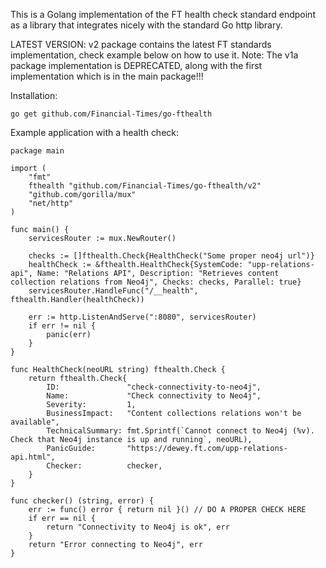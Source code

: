 This is a Golang implementation of the FT health check standard endpoint as a library that integrates nicely with the standard Go http library.

LATEST VERSION: v2 package contains the latest FT standards implementation, check example below on how to use it.
Note: The v1a package implementation is DEPRECATED, along with the first implementation which is in the main package!!!

Installation:

    go get github.com/Financial-Times/go-fthealth

Example application with a health check:

    package main
    
    import (
        "fmt"
        fthealth "github.com/Financial-Times/go-fthealth/v2"
        "github.com/gorilla/mux"
        "net/http"
    )

    func main() {
        servicesRouter := mux.NewRouter()

        checks := []fthealth.Check{HealthCheck("Some proper neo4j url")}
        healthCheck := &fthealth.HealthCheck{SystemCode: "upp-relations-api", Name: "Relations API", Description: "Retrieves content collection relations from Neo4j", Checks: checks, Parallel: true}
        servicesRouter.HandleFunc("/__health", fthealth.Handler(healthCheck))

        err := http.ListenAndServe(":8080", servicesRouter)
        if err != nil {
            panic(err)
        }
    }

    func HealthCheck(neoURL string) fthealth.Check {
        return fthealth.Check{
            ID:               "check-connectivity-to-neo4j",
            Name:             "Check connectivity to Neo4j",
            Severity:         1,
            BusinessImpact:   "Content collections relations won't be available",
            TechnicalSummary: fmt.Sprintf(`Cannot connect to Neo4j (%v). Check that Neo4j instance is up and running`, neoURL),
            PanicGuide:       "https://dewey.ft.com/upp-relations-api.html",
            Checker:          checker,
        }
    }

    func checker() (string, error) {
        err := func() error { return nil }() // DO A PROPER CHECK HERE
        if err == nil {
            return "Connectivity to Neo4j is ok", err
        }
        return "Error connecting to Neo4j", err
    }
